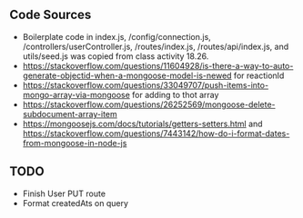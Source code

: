 ## Code Sources

* Boilerplate code in index.js, /config/connection.js, /controllers/userController.js, /routes/index.js, /routes/api/index.js, and utils/seed.js was copied from class activity 18.26.
* https://stackoverflow.com/questions/11604928/is-there-a-way-to-auto-generate-objectid-when-a-mongoose-model-is-newed for reactionId
* https://stackoverflow.com/questions/33049707/push-items-into-mongo-array-via-mongoose for adding to thot array
* https://stackoverflow.com/questions/26252569/mongoose-delete-subdocument-array-item
* https://mongoosejs.com/docs/tutorials/getters-setters.html and https://stackoverflow.com/questions/7443142/how-do-i-format-dates-from-mongoose-in-node-js

## TODO

* Finish User PUT route
* Format createdAts on query